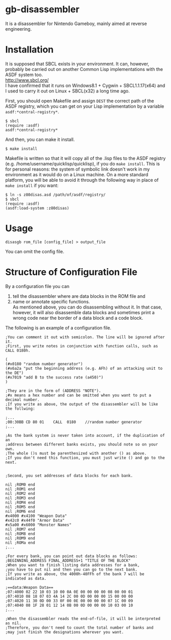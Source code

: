 gb-disassembler
===============

It is a disassembler for Nintendo Gameboy, mainly aimed at reverse engineering.




# Installation
It is supposed that SBCL exists in your environment. It can, however, probably be carried out on another Common Lisp implementations with the ASDF system too.  
<http://www.sbcl.org/>  
I have confirmed that it runs on Windows8.1 + Cygwin + SBCL1.1.17(x64) and I used to carry it out on Linux + SBCL(x32) a long time ago.

First, you should open Makefile and assign `DEST` the correct path of the ASDF registry, which you can get on your Lisp implementation by a variable `asdf:*central-registry*`.  

    $ sbcl
    (require :asdf)
    asdf:*central-registry*

And then, you can make it install.

    $ make install

Makefile is written so that it will copy all of the .lisp files to the ASDF registry (e.g. /home/username/quicklisp/quicklisp), if you do `make install`. This is for personal reasons: the system of symbolic link doesn't work in my environment as it would do on a Linux machine. On a more standard platform, you will be able to avoid it through the following way in place of `make install` if you want:  

    $ ln -s z80disas.asd /path/of/asdf/registry/
    $ sbcl
    (require :asdf)
    (asdf:load-system :z80disas)




# Usage
    disasgb rom_file [config_file] > output_file

You can omit the config file.




# Structure of Configuration File
By a configuration file you can  
1. tell the disassembler where are data blocks in the ROM file and  
2. name or annotate specific functions.  
As mentioned above, you can do disassembling without it. In that case, however, it will also disassemble data blocks and sometimes print a wrong code near the border of a data block and a code block.


The following is an example of a configuration file.

    ;You can comment it out with semicolon. The line will be ignored after it.
    ;First, you write notes in conjunction with function calls, such as CALL 0180h.
    
    (
    (#x0180 "random number generator")
    (#x6a2a "put the beginning address (e.g. AFh) of an attacking unit to the DE")
    (#x7019 "add B to the success rate (a450)")
    )
    
    ;They are in the form of (ADDRESS "NOTE").
    ;#x means a hex number and can be omitted when you want to put a decimal number.
    ;If you write as above, the output of the disassembler will be like the follwing:
    
    ;...
    ;00:30BB CD 80 01    CALL  0180    //random number generator
    ;...
    
    ;As the bank system is never taken into account, if the duplication of an
    ;address between different banks exists, you should note so on your own.
    ;The whole ()s must be parenthesized with another () as above.
    ;If you don't need this function, you must just write () and go to the next.
    
    
    ;Second, you set addresses of data blocks for each bank.
    
    nil ;ROM0 end
    nil ;ROM1 end
    nil ;ROM2 end
    nil ;ROM3 end
    nil ;ROM4 end
    nil ;ROM5 end
    nil ;ROM6 end
    #x4000 #x4100 "Weapon Data"
    #x42c0 #x44f0 "Armor Data"
    #x5a00 #x6000 "Monster Names"
    nil ;ROM7 end
    nil ;ROM8 end
    nil ;ROM9 end
    nil ;ROMa end
    ;...
    
    ;For every bank, you can point out data blocks as follows:
    ;BEGINNING_ADDRESS FINAL_ADDRESS+1 "TITLE OF THE BLOCK"
    ;When you want to finish listing data addresses for a bank,
    ;you have to put nil and then you can go to the next bank.
    ;If you write as above, the 4000h-40FFh of the bank 7 will be indicated as data.
    
    ;==data:Weapon Data==
    ;07:4000 02 22 10 03 10 00 0A 0E 00 00 00 00 08 00 00 01
    ;07:4010 08 18 07 03 4A 14 2C 00 0D 00 00 00 15 00 00 00
    ;07:4020 11 30 0D 00 33 0F 00 0E 00 00 00 00 07 1C 00 09
    ;07:4040 08 1F 28 01 12 14 0B 00 0D 00 00 00 10 03 00 10
    ;...
    
    ;When the disassembler reads the end-of-file, it will be interpreted as nil.
    ;Therefore, you don't need to count the total number of banks and
    ;may just finish the designations wherever you want.
